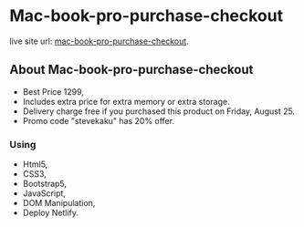 # Mac-book-pro-purchase-checkout
live site url: [mac-book-pro-purchase-checkout](https://mac-book-pro-cart-checkout.netlify.app/).

## About Mac-book-pro-purchase-checkout
* Best Price 1299, 
* Includes extra price for extra memory or extra storage. 
* Delivery charge free if you purchased this product on Friday, August 25.
* Promo code "stevekaku" has 20% offer.


### Using
* Html5,
* CSS3,
* Bootstrap5,
* JavaScript,
* DOM Manipulation,
* Deploy Netlify.

